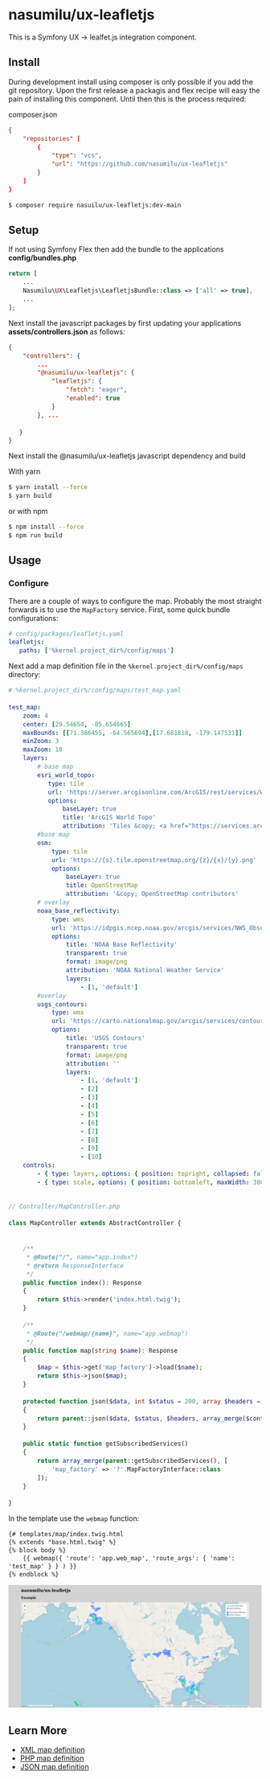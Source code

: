 # nasumilu/ux-leafletjs

This is a Symfony UX -> lealfet.js integration component.


## Install

During development install using composer is only possible if you add the git
repository. Upon the first release a packagis and flex recipe will easy the pain
of installing this component. Until then this is the process required:

composer.json
```json
{
    "repositories" [
        {
            "type": "vcs",
            "url": "https://github.com/nasumilu/ux-leafletjs"
        }
    ]
}
```


```sh
$ composer require nasuilu/ux-leafletjs:dev-main
```

## Setup

If not using Symfony Flex then add the bundle to the applications **config/bundles.php**
```php
return [
    ...
    Nasumilu\UX\Leafletjs\LeafletjsBundle::class => ['all' => true],
    ...
];
```

Next install the javascript packages by first updating your applications 
**assets/controllers.json** as follows:
```json
{
    "controllers": {
        ...
        "@nasumilu/ux-leafletjs": {
            "leafletjs": {
                "fetch": "eager",
                "enabled": true
            }
        }, ...

   }
}
```

Next install the @nasumilu/ux-leafletjs javascript dependency and build

With yarn
```sh
$ yarn install --force
$ yarn build
```

or with npm
```sh
$ npm install --force
$ npm run build
```


## Usage

### Configure

There are a couple of ways to configure the map. Probably the most straight forwards is to 
use the `MapFactory` service. First, some quick bundle configurations:

```yaml
# config/packages/leafletjs.yaml
leafletjs:
   paths: ['%kernel.project_dir%/config/maps']
```

Next add a map definition file in the `%kernel.project_dir%/config/maps` directory:

```yaml
# %kernel.project_dir%/config/maps/test_map.yaml

test_map:
    zoom: 4
    center: [29.54654, -85.654665]
    maxBounds: [[71.386455, -64.565694],[17.681818, -179.147531]]
    minZoom: 3
    maxZoom: 18
    layers:
        # base map
        esri_world_topo:
           type: tile
           url: 'https://server.arcgisonline.com/ArcGIS/rest/services/World_Topo_Map/MapServer/tile/{z}/{y}/{x}'
           options:
               baseLayer: true
               title: 'ArcGIS World Topo'
               attribution: 'Tiles &copy; <a href="https://services.arcgisonline.com/ArcGIS/rest/services/World_Topo_Map/MapServer">ArcGIS</a>'
        #base map
        osm:
            type: tile
            url: 'https://{s}.tile.openstreetmap.org/{z}/{x}/{y}.png'
            options:
                baseLayer: true
                title: OpenStreetMap
                attribution: '&copy; OpenStreetMap contributors'
        # overlay
        noaa_base_reflectivity:
            type: wms
            url: 'https://idpgis.ncep.noaa.gov/arcgis/services/NWS_Observations/radar_base_reflectivity/MapServer/WMSServer'
            options:
                title: 'NOAA Base Reflectivity'
                transparent: true
                format: image/png
                attribution: 'NOAA National Weather Service'
                layers:
                    - [1, 'default']
        #overlay
        usgs_contours: 
            type: wms
            url: 'https://carto.nationalmap.gov/arcgis/services/contours/MapServer/WMSServer'
            options:
                title: 'USGS Contours'
                transparent: true
                format: image/png
                attribution: ''
                layers:
                    - [1, 'default'] 
                    - [2]
                    - [3]
                    - [4]
                    - [5]
                    - [6]
                    - [7]
                    - [8]
                    - [9]
                    - [10]
    controls:
        - { type: layers, options: { position: topright, collapsed: false } }
        - { type: scale, options: { position: bottomleft, maxWidth: 300, metric: false } }
```

```php

// Controller/MapController.php

class MapController extends AbstractController {


    /**
     * @Route("/", name="app.index")
     * @return ResponseInterface
     */
    public function index(): Response
    {
        return $this->render('index.html.twig');
    }

    /**
     * @Route("/webmap/{name}", name="app.webmap")
     */
    public function map(string $name): Response 
    {
        $map = $this->get('map_factory')->load($name);
        return $this->json($map);
    }

    protected function json($data, int $status = 200, array $headers = [], array $context = []): JsonResponse
    {
        return parent::json($data, $status, $headers, array_merge($context, [AbstractObjectNormalizer::SKIP_NULL_VALUES => true]));
    }

    public static function getSubscribedServices()
    {
        return array_merge(parent::getSubscribedServices(), [
            'map_factory' => '?'.MapFactoryInterface::class
        ]);
    }

}

```

In the template use the `webmap` function:
```twig
{# templates/map/index.twig.html
{% extends "base.html.twig" %}
{% block body %}
    {{ webmap({ 'route': 'app.web_map', 'route_args': { 'name': 'test_map' } } ) }}
{% endblock %}
```

![Sample Webmap](./docs/images/ux-leafletjs_screenshot.png)

## Learn More

- [XML map definition](./docs/xml_map.md)
- [PHP map definition](./docs/php_map.md)
- [JSON map definition](./docs/json_map.md)